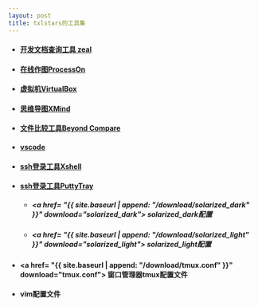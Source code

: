 ```yaml
---
layout: post
title: txlstars的工具集
---
```


+ #### [开发文档查询工具 zeal](https://zealdocs.org)

+ #### [在线作图ProcessOn](https://processon.com)

+ #### [虚拟机VirtualBox](https://www.virtualbox.org/wiki/Downloads)

+ #### [思维导图XMind](https://www.xmind.cn/zen)

+ #### [文件比较工具Beyond Compare](https://www.scootersoftware.com/download.php)

+ #### [vscode](https://code.visualstudio.com)

+ #### [ssh登录工具Xshell](https://www.netsarang.com)

+ #### [ssh登录工具PuttyTray](https://puttytray.goeswhere.com)
    + ##### <a href= "{{ site.baseurl | append: "/download/solarized_dark" }}" download="solarized_dark"> solarized_dark配置 </a>
    + ##### <a href= "{{ site.baseurl | append: "/download/solarized_light" }}" download="solarized_light"> solarized_light配置 </a>

+ #### <a href= "{{ site.baseurl | append: "/download/tmux.conf" }}" download="tmux.conf"> 窗口管理器tmux配置文件 </a>

+ #### vim配置文件



